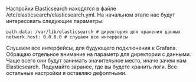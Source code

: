 Настройки Elasticsearch находятся в файле /etc/elasticsearch/elasticsearch.yml. На начальном этапе нас будут интересовать следующие параметры:

    path.data: /var/lib/elasticsearch # директория для хранения данных
    network.host: 0.0.0.0 # слушаем все интерфейсы

Слушаем все интерфейсы, для будующего подключения к Grafana.
Обращаю отдельное внимание на параметр для директории с данными.
Чаще всего они будут занимать значительное место, иначе зачем нам Elasticsearch. Подумайте заранее, где вы будете хранить логи.
Все остальные настройки я оставляю дефолтными.
